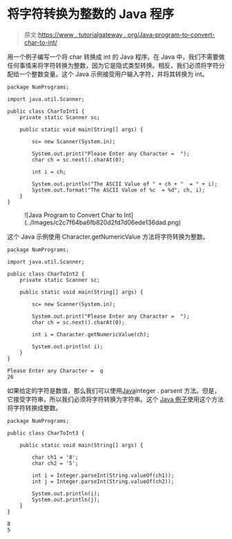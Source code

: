 # 将字符转换为整数的 Java 程序

> 原文:[https://www . tutorialgateway . org/Java-program-to-convert-char-to-int/](https://www.tutorialgateway.org/java-program-to-convert-char-to-int/)

用一个例子编写一个将 char 转换成 int 的 Java 程序。在 Java 中，我们不需要做任何事情来将字符转换为整数，因为它是隐式类型转换。相反，我们必须将字符分配给一个整数变量。这个 Java 示例接受用户输入字符，并将其转换为 int。

```
package NumPrograms;

import java.util.Scanner;

public class CharToInt1 {
	private static Scanner sc;	

	public static void main(String[] args) {

		sc= new Scanner(System.in);	

		System.out.print("Please Enter any Character =  ");
		char ch = sc.next().charAt(0);

		int i = ch;

		System.out.println("The ASCII Value of " + ch + "  = " + i);
		System.out.format("The ASCII Value of %c  = %d", ch, i);
	}
}
```

<figure class="wp-block-image size-large">![Java Program to Convert Char to Int](../Images/c2c7f64ba6fb820d2fd7d06ede136dad.png)</figure>

这个 Java 示例使用 Character.getNumericValue 方法将字符转换为整数。

```
package NumPrograms;

import java.util.Scanner;

public class CharToInt2 {
	private static Scanner sc;	

	public static void main(String[] args) {

		sc= new Scanner(System.in);	

		System.out.print("Please Enter any Character =  ");
		char ch = sc.next().charAt(0);

		int i = Character.getNumericValue(ch);

		System.out.println( i);
	}
}
```

```
Please Enter any Character =  q
26
```

如果给定的字符是数值，那么我们可以使用[Java](https://www.tutorialgateway.org/java-tutorial/)integer . parsent 方法。但是，它接受字符串，所以我们必须将字符转换为字符串。这个 [Java 例子](https://www.tutorialgateway.org/learn-java-programs/)使用这个方法将字符转换成整数。

```
package NumPrograms;

public class CharToInt3 {

	public static void main(String[] args) {

		char ch1 = '8';
		char ch2 = '5';

		int i = Integer.parseInt(String.valueOf(ch1));
		int j = Integer.parseInt(String.valueOf(ch2));

		System.out.println(i);
		System.out.println(j);
	}
}
```

```
8
5
```